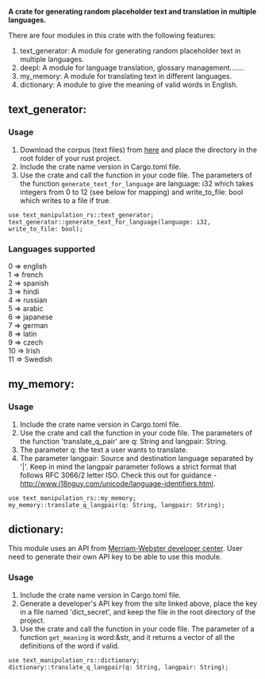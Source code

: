 __A crate for generating random placeholder text and translation in multiple languages.__

There are four modules in this crate with the following features:
1. text_generator: A module for generating random placeholder text in multiple languages.
2. deepl: A module for language translation, glossary management.......
3. my_memory: A module for translating text in different languages.
4. dictionary: A module to give the meaning of valid words in English.

## text_generator:
### Usage
1. Download the corpus (text files) from [here](https://github.com/BasantaChaulagain/text-manipulation-rs/tree/release3/corpus) and place the directory in the root folder of your rust project.
2. Include the crate name version in Cargo.toml file.
3. Use the crate and call the function in your code file. The parameters of the function `generate_text_for_language` are language: i32 which takes integers from 0 to 12 (see below for mapping) and write_to_file: bool which writes to a file if true.
```
use text_manipulation_rs::text_generator;
text_generator::generate_text_for_language(language: i32, write_to_file: bool);
```
### Languages supported
0 => english \
1 => french \
2 => spanish \
3 => hindi \
4 => russian \
5 => arabic \
6 => japanese \
7 => german \
8 => latin \
9 => czech \
10 => Irish \
11 => Swedish 

## my_memory:
### Usage
1. Include the crate name version in Cargo.toml file.
2. Use the crate and call the function in your code file. The parameters of the function 'translate_q_pair' are q: String and langpair: String. 
3. The parameter q:  the text a user wants to translate. 
4. The parameter langpair: Source and destination language separated by '|'. Keep in mind the langpair parameter follows a strict format that follows RFC 3066/2 letter ISO. Check this out for guidance - http://www.i18nguy.com/unicode/language-identifiers.html. 

```
use text_manipulation_rs::my_memory;
my_memory::translate_q_langpair(q: String, langpair: String);
```

## dictionary:
This module uses an API from [Merriam-Webster developer center](https://dictionaryapi.com/products/api-collegiate-thesaurus). User need to generate their own API key to be able to use this module.

### Usage
1. Include the crate name version in Cargo.toml file.
2. Generate a developer's API key from the site linked above, place the key in a file named 'dict_secret', and keep the file in the root directory of the project.
3. Use the crate and call the function in your code file. The parameter of a function `get_meaning` is word:&str, and it returns a vector of all the definitions of the word if valid.

```
use text_manipulation_rs::dictionary;
dictionary::translate_q_langpair(q: String, langpair: String);
```